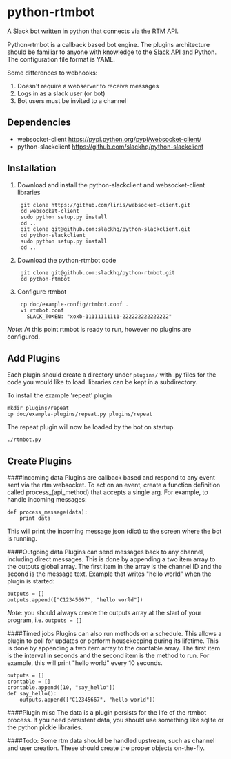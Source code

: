 python-rtmbot
=============
A Slack bot written in python that connects via the RTM API.

Python-rtmbot is a callback based bot engine. The plugins architecture should be familiar to anyone with knowledge to the [Slack API](https://api.slack.com) and Python. The configuration file format is YAML.

Some differences to webhooks:

1. Doesn't require a webserver to receive messages
2. Logs in as a slack user (or bot)
3. Bot users must be invited to a channel

Dependencies
----------
* websocket-client https://pypi.python.org/pypi/websocket-client/
* python-slackclient https://github.com/slackhq/python-slackclient

Installation
-----------

1. Download and install the python-slackclient and websocket-client libraries

        git clone https://github.com/liris/websocket-client.git
        cd websocket-client
        sudo python setup.py install
        cd ..
        git clone git@github.com:slackhq/python-slackclient.git
        cd python-slackclient
        sudo python setup.py install
        cd ..

2. Download the python-rtmbot code

        git clone git@github.com:slackhq/python-rtmbot.git
        cd python-rtmbot


3. Configure rtmbot
        
        cp doc/example-config/rtmbot.conf .
        vi rtmbot.conf
          SLACK_TOKEN: "xoxb-11111111111-222222222222222"

*Note*: At this point rtmbot is ready to run, however no plugins are configured.

Add Plugins
-------

Each plugin should create a directory under ```plugins/``` with .py files for the code you would like to load. libraries can be kept in a subdirectory.

To install the example 'repeat' plugin

    mkdir plugins/repeat
    cp doc/example-plugins/repeat.py plugins/repeat

The repeat plugin will now be loaded by the bot on startup.

    ./rtmbot.py

Create Plugins
--------

####Incoming data
Plugins are callback based and respond to any event sent via the rtm websocket. To act on an event, create a function definition called process_(api_method) that accepts a single arg. For example, to handle incoming messages:

    def process_message(data):
        print data

This will print the incoming message json (dict) to the screen where the bot is running.

####Outgoing data
Plugins can send messages back to any channel, including direct messages. This is done by appending a two item array to the outputs global array. The first item in the array is the channel ID and the second is the message text. Example that writes "hello world" when the plugin is started:

    outputs = []
    outputs.append(["C12345667", "hello world"])
        
*Note*: you should always create the outputs array at the start of your program, i.e. ```outputs = []```

####Timed jobs
Plugins can also run methods on a schedule. This allows a plugin to poll for updates or perform housekeeping during its lifetime. This is done by appending a two item array to the crontable array. The first item is the interval in seconds and the second item is the method to run. For example, this will print "hello world" every 10 seconds.

    outputs = []
    crontable = []
    crontable.append([10, "say_hello"])
    def say_hello():
        outputs.append(["C12345667", "hello world"])

####Plugin misc
The data is a plugin persists for the life of the rtmbot process. If you need persistent data, you should use something like sqlite or the python pickle libraries.

####Todo:
Some rtm data should be handled upstream, such as channel and user creation. These should create the proper objects on-the-fly.
